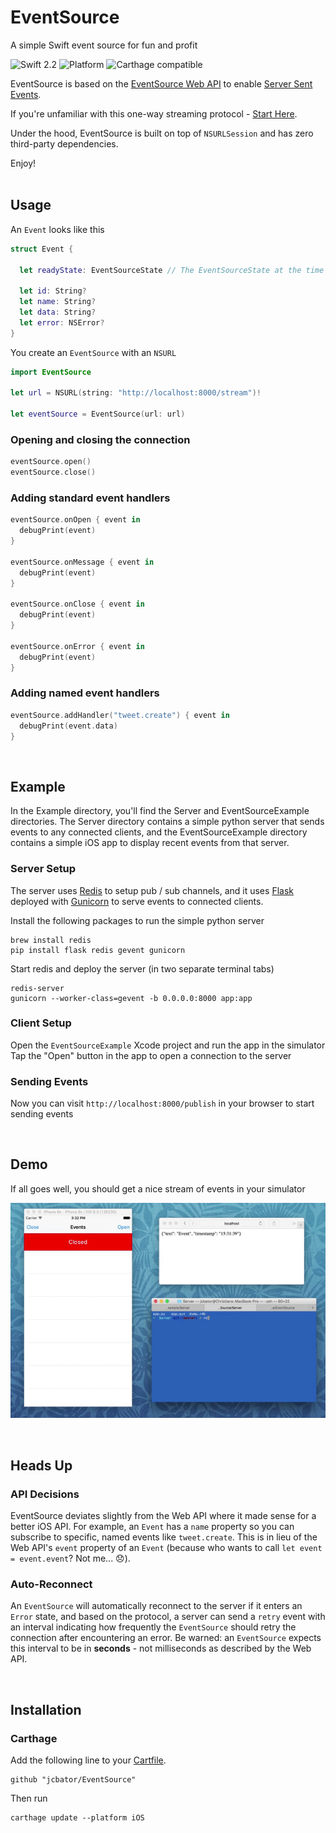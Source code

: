 # EventSource
A simple Swift event source for fun and profit

![Swift 2.2](https://img.shields.io/badge/Swift-2.2-orange.svg)
![Platform](https://img.shields.io/badge/platform-iOS-lightgrey.svg)
![Carthage compatible](https://img.shields.io/badge/Carthage-compatible-4BC51D.svg?style=flat)

EventSource is based on the [EventSource Web API](https://developer.mozilla.org/en-US/docs/Web/API/EventSource) to enable [Server Sent Events](https://en.wikipedia.org/wiki/Server-sent_events).

If you're unfamiliar with this one-way streaming protocol - [Start Here](https://hpbn.co/server-sent-events-sse/).

Under the hood, EventSource is built on top of `NSURLSession` and has zero third-party dependencies.

Enjoy!
<br/>
<br/>

## Usage
An `Event` looks like this
```swift
struct Event {

  let readyState: EventSourceState // The EventSourceState at the time of the event's creation

  let id: String?
  let name: String?
  let data: String?
  let error: NSError?
}
```

You create an `EventSource` with an `NSURL`
```swift
import EventSource

let url = NSURL(string: "http://localhost:8000/stream")!
        
let eventSource = EventSource(url: url)
```

### Opening and closing the connection
```swift
eventSource.open()
eventSource.close()
```

### Adding standard event handlers
```swift
eventSource.onOpen { event in
  debugPrint(event)
}

eventSource.onMessage { event in
  debugPrint(event)
}

eventSource.onClose { event in
  debugPrint(event)
}

eventSource.onError { event in
  debugPrint(event)
}
```

### Adding named event handlers
```swift
eventSource.addHandler("tweet.create") { event in
  debugPrint(event.data)
}
```
<br/>

## Example
In the Example directory, you'll find the Server and EventSourceExample directories. The Server directory contains a simple python server that sends events to any connected clients, and the EventSourceExample directory contains a simple iOS app to display recent events from that server.

### Server Setup
The server uses [Redis](http://redis.io) to setup pub / sub channels, and it uses [Flask](http://flask.pocoo.org) deployed with [Gunicorn](http://gunicorn.org) to serve events to connected clients.

Install the following packages to run the simple python server
```
brew install redis
pip install flask redis gevent gunicorn
```

Start redis and deploy the server (in two separate terminal tabs)
```
redis-server
gunicorn --worker-class=gevent -b 0.0.0.0:8000 app:app
```

### Client Setup
Open the `EventSourceExample` Xcode project and run the app in the simulator <br/>
Tap the "Open" button in the app to open a connection to the server

### Sending Events
Now you can visit `http://localhost:8000/publish` in your browser to start sending events

<br/>

## Demo
If all goes well, you should get a nice stream of events in your simulator

![alt tag](/Example/Presentation/EventSourceExample.gif)

<br/>

## Heads Up

### API Decisions
EventSource deviates slightly from the Web API where it made sense for a better iOS API. For example, an `Event` has a `name` property so you can subscribe to specific, named events like `tweet.create`. This is in lieu of the Web API's `event` property of an `Event` (because who wants to call `let event = event.event`? Not me... 😞).

### Auto-Reconnect
An `EventSource` will automatically reconnect to the server if it enters an `Error` state, and based on the protocol, a server can send a `retry` event with an interval indicating how frequently the `EventSource` should retry the connection after encountering an error. Be warned: an `EventSource` expects this interval to be in **seconds** - not milliseconds as described by the Web API.

<br/>

## Installation

### Carthage

Add the following line to your [Cartfile](https://github.com/Carthage/Carthage/blob/master/Documentation/Artifacts.md#cartfile).

```
github "jcbator/EventSource"
```

Then run 
```
carthage update --platform iOS
```
